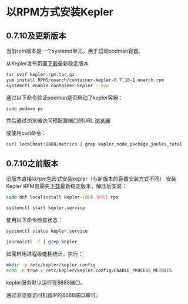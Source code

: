 # 以RPM方式安装Kepler

## 0.7.10及更新版本
当前rpm版本是一个systemd单元，用于启动podman容器。

从Kepler发布页面[下载](https://github.com/sustainable-computing-io/kepler/releases/)最新稳定版本

```sh
tar xvzf kepler.rpm.tar.gz
yum install RPMS/noarch/container-kepler-0.7.10-1.noarch.rpm
systemctl enable container-kepler --now
```

通过以下命令验证podman是否启动了kepler容器：

`sudo podman ps`

然后通过浏览器访问预配置端口的URL [浏览器](http://localhost:8888/metrics)

或使用curl命令：

`curl localhost:8888/metrics | grep kepler_node_package_joules_total`


## 0.7.10之前版本
旧版本直接以rpm包形式安装kepler（与新版本的容器安装方式不同）
安装Kepler RPM包需先[下载](https://github.com/sustainable-computing-io/kepler/releases/)最新稳定版本，解压后安装：

```sh
sudo dnf localinstall kepler-[版本.架构].rpm

systemctl start kepler.service
```

使用以下命令检查状态：

```sh
systemctl status kepler.service

journalctl -f | grep kepler
```

如需启用进程级能耗统计，执行：

```sh
mkdir -p /etc/kepler/kepler.config
echo -n true > /etc/kepler/kepler.config/ENABLE_PROCESS_METRICS
```

kepler服务默认运行在8888端口。

通过浏览器访问机器IP的8888端口即可。
